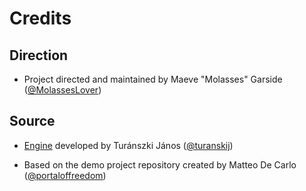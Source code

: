 # Credits

## Direction
- Project directed and maintained by Maeve "Molasses" Garside ([@MolassesLover](https://github.com/MolassesLover))

## Source
- [Engine](https://github.com/turanszkij/WickedEngine) developed by Turánszki János ([@turanskij](https://github.com/turanszkij))

- Based on the demo project repository created by Matteo De Carlo ([@portaloffreedom](https://github.com/portaloffreedom))